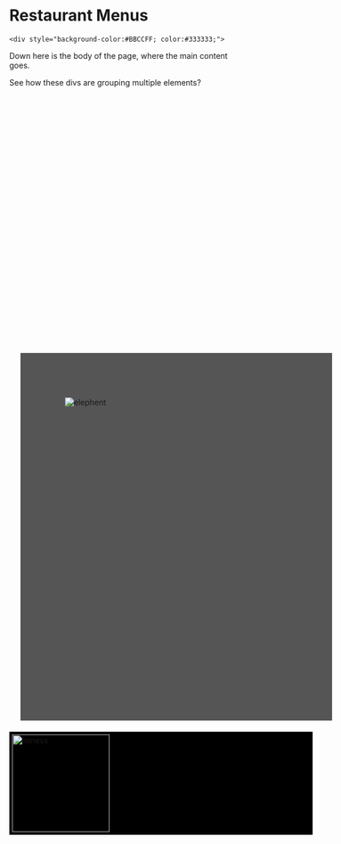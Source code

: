 <!DOCTYPE html>
<html lang="en-us">
    <head>
        <h1>Restaurant Menus</h1>
        <meta charset="UTF-8">
        <meta name ="viewport" content="width = device-width,initial-scale=1.0">
        <meta name ="author" content="Kira Zamora">
        <meta name ="keywords" content="restaurant menu,menus,restaurant">
        <meta name ="desciption" content="differnt menus">
    </head>
</html>
<body>
<div style=" background-image:url(https://upload.wikimedia.org/wikipedia/commons/b/bc/Elephant.jpg);width:400; height:550;">
    <div style="margin:50, 50, 50, 50;">
</div>

    <div style="background-color:#BBCCFF; color:#333333;">
   <p>Down here is the body of the page, where the main
content goes.</p>
   <p>See how these divs are grouping multiple elements?
</div>
</body>

<div style="width:400; height:500; padding:80; background-color:#555555;border: 4 solid green; margin:20;">
    <img src="https://upload.wikimedia.org/wikipedia/commons/b/bc/Elephant.jpg"
    alt="elephent" />
</div>
<div style="width:535px; background-color: black; padding:5px; margin:auto;">
   <img width="175" src="image1.jpg" alt="lioness"/>
